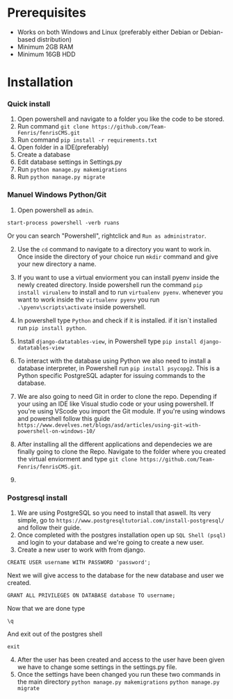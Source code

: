 
# Prerequisites
* Works on both Windows and Linux (preferably either Debian or Debian-based distribution)
* Minimum 2GB RAM
* Minimum 16GB HDD

# Installation

### Quick install

1. Open powershell and navigate to a folder you like the code to be stored.
2. Run command ``git clone https://github.com/Team-Fenris/fenrisCMS.git``
3. Run command ``pip install -r requirements.txt``
4. Open folder in a IDE(preferably)
5. Create a database
6. Edit database settings in Settings.py
7. Run ``python manage.py makemigrations``
8. Run ``python manage.py migrate``
### Manuel Windows Python/Git

1. Open powershell as ``admin``.
```
start-process powershell -verb ruans
```
Or you can search "Powershell", rightclick and ``Run as administrator``.

2. Use the ``cd`` command to navigate to a directory you want to work in.
 Once inside the directory of your choice run ``mkdir`` command and give your new directory a name.
 
3. If you want to use a virtual enviorment you can install pyenv inside the newly created directory. Inside powershell run the command ``pip install virualenv`` to install and to run ``virtualenv pyenv``. whenever you want to work inside the ``virtualenv pyenv`` you run ``.\pyenv\scripts\activate`` inside powershell.

4. In powershell type ``Python`` and check if it is installed.
if it isn`t installed run ``pip install python``.
5. Install ``django-datatables-view``, in Powershell type ``pip install django-datatables-view``

5. To interact with the database using Python we also need to install a database interpreter, in Powershell run ``pip install psycopg2``. This is a Python specific PostgreSQL adapter for issuing commands to  the database.
6. We are also going to need Git in order to clone the repo. Depending if your  using an IDE like Visual studio code or your using powershell. If you're using VScode you import the Git module. If you're using windows and powershell follow this guide ``https://www.develves.net/blogs/asd/articles/using-git-with-powershell-on-windows-10/``
7. After installing all the different applications and dependecies we are finally going to clone the Repo. Navigate to the folder where you created the virtual enviorment and type ``git clone https://github.com/Team-Fenris/fenrisCMS.git``.
8. 
### Postgresql install
1. We are using PostgreSQL so you need to install that aswell. Its very simple, go to ``https://www.postgresqltutorial.com/install-postgresql/`` and follow their guide.
2. Once completed with the postgres installation open up ``SQL Shell (psql)`` and login to your database and we're going to create a new user.
3. Create a new user to work with from django.

```
CREATE USER username WITH PASSWORD 'password';
```
Next we will give access to the database for the new database and user we created.
```
GRANT ALL PRIVILEGES ON DATABASE database TO username;
```
Now that we are done type
```
\q
```
And exit out of the postgres shell
```
exit
```
4. After the user has been created and access to the user have been given we have to change some settings in the settings.py file.
5. Once the settings have been changed you run these two commands in the main directory 
```python manage.py makemigrations```
```python manage.py migrate```
